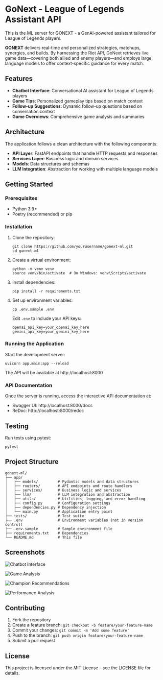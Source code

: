 # GoNext - League of Legends Assistant API

This is the ML server for GONEXT - a GenAI-powered assistant tailored for League of Legends players.

**GONEXT** delivers real-time and personalized strategies, matchups, synergies, and builds. By harnessing the Riot API, GoNext retrieves live game data—covering both allied and enemy players—and employs large language models to offer context-specific guidance for every match.

## Features

- **Chatbot Interface**: Conversational AI assistant for League of Legends players
- **Game Tips**: Personalized gameplay tips based on match context
- **Follow-up Suggestions**: Dynamic follow-up questions based on conversation context
- **Game Overviews**: Comprehensive game analysis and summaries

## Architecture

The application follows a clean architecture with the following components:

- **API Layer**: FastAPI endpoints that handle HTTP requests and responses
- **Services Layer**: Business logic and domain services
- **Models**: Data structures and schemas
- **LLM Integration**: Abstraction for working with multiple language models

## Getting Started

### Prerequisites

- Python 3.9+
- Poetry (recommended) or pip

### Installation

1. Clone the repository:
   ```
   git clone https://github.com/yourusername/gonext-ml.git
   cd gonext-ml
   ```

2. Create a virtual environment:
   ```
   python -m venv venv
   source venv/bin/activate  # On Windows: venv\Scripts\activate
   ```

3. Install dependencies:
   ```
   pip install -r requirements.txt
   ```

4. Set up environment variables:
   ```
   cp .env.sample .env
   ```
   
   Edit `.env` to include your API keys:
   ```
   openai_api_key=your_openai_key_here
   gemini_api_key=your_gemini_key_here
   ```

### Running the Application

Start the development server:

```
uvicorn app.main:app --reload
```

The API will be available at http://localhost:8000

### API Documentation

Once the server is running, access the interactive API documentation at:

- Swagger UI: http://localhost:8000/docs
- ReDoc: http://localhost:8000/redoc

## Testing

Run tests using pytest:

```
pytest
```

## Project Structure

```
gonext-ml/
├── app/
│   ├── models/         # Pydantic models and data structures
│   ├── routers/        # API endpoints and route handlers
│   ├── services/       # Business logic and services
│   ├── llm/            # LLM integration and abstraction
│   ├── utils/          # Utilities, logging, and error handling
│   ├── config.py       # Configuration settings
│   ├── dependencies.py # Dependency injection
│   └── main.py         # Application entry point
├── tests/              # Test suite
├── .env                # Environment variables (not in version control)
├── .env.sample         # Sample environment file
├── requirements.txt    # Dependencies
└── README.md           # This file
```

## Screenshots

![Chatbot Interface](https://github.com/user-attachments/assets/dacc5906-e871-4150-a780-723c81e2d362)

![Game Analysis](https://github.com/user-attachments/assets/205a5b4c-8dd4-439d-821f-9ddc5dd57c35)

![Champion Recommendations](https://github.com/user-attachments/assets/961bc52b-f289-40e1-8e7d-0d1c48178033)

![Performance Analysis](https://github.com/user-attachments/assets/0c7c618f-7c1f-408b-80ad-6a77fb56e626)

## Contributing

1. Fork the repository
2. Create a feature branch: `git checkout -b feature/your-feature-name`
3. Commit your changes: `git commit -m 'Add some feature'`
4. Push to the branch: `git push origin feature/your-feature-name`
5. Submit a pull request

## License

This project is licensed under the MIT License - see the LICENSE file for details.





